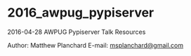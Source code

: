 # 2016_awpug_pypiserver
2016-04-28 AWPUG Pypiserver Talk Resources

Author: Matthew Planchard
E-mail: msplanchard@gmail.com


